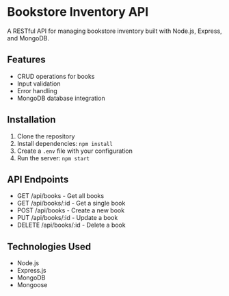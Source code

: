 # Bookstore Inventory API

A RESTful API for managing bookstore inventory built with Node.js, Express, and MongoDB.

## Features

- CRUD operations for books
- Input validation
- Error handling
- MongoDB database integration

## Installation

1. Clone the repository
2. Install dependencies: `npm install`
3. Create a `.env` file with your configuration
4. Run the server: `npm start`

## API Endpoints

- GET /api/books - Get all books
- GET /api/books/:id - Get a single book
- POST /api/books - Create a new book
- PUT /api/books/:id - Update a book
- DELETE /api/books/:id - Delete a book

## Technologies Used

- Node.js
- Express.js
- MongoDB
- Mongoose

